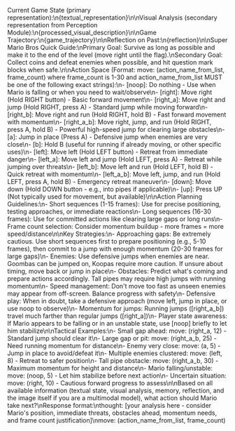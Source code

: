 Current Game State (primary representation):\n{textual_representation}\n\nVisual Analysis (secondary representation from Perception Module):\n{processed_visual_description}\n\nGame Trajectory:\n{game_trajectory}\n\nReflection on Past:\n{reflection}\n\nSuper Mario Bros Quick Guide:\nPrimary Goal: Survive as long as possible and make it to the end of the level (move right until the flag).\nSecondary Goal: Collect coins and defeat enemies when possible, and hit question mark blocks when safe.\n\nAction Space (Format: move: (action_name_from_list, frame_count) where frame_count is 1-30 and action_name_from_list MUST be one of the following exact strings):\n- [noop]: Do nothing - Use when Mario is falling or when you need to wait/observe\n- [right]: Move right (Hold RIGHT button) - Basic forward movement\n- [right_a]: Move right and jump (Hold RIGHT, press A) - Standard jump while moving forward\n- [right_b]: Move right and run (Hold RIGHT, hold B) - Fast forward movement with momentum\n- [right_a_b]: Move right, jump, and run (Hold RIGHT, press A, hold B) - Powerful high-speed jump for clearing large obstacles\n- [a]: Jump in place (Press A) - Defensive jump when enemies are very close\n- [b]: Hold B (useful for running if already moving, or other specific uses)\n- [left]: Move left (Hold LEFT button) - Retreat from immediate danger\n- [left_a]: Move left and jump (Hold LEFT, press A) - Retreat while jumping over threats\n- [left_b]: Move left and run (Hold LEFT, hold B) - Quick retreat with momentum\n- [left_a_b]: Move left, jump, and run (Hold LEFT, press A, hold B) - Emergency retreat maneuver\n- [down]: Move down (Hold DOWN button - e.g., into pipes if applicable)\n- [up]: Press UP (Not typically used for movement, but available)\n\nAction Planning Guidelines:\n- Short sequences (1-15 frames): Use for precise positioning, testing approaches, or immediate reactions\n- Long sequences (16-30 frames): Use for committed actions like clearing large gaps or long runs\n- Frame count selection: Consider momentum buildup - more frames = more speed/distance\n\nKey Strategies:\n- Approaching gaps: Be extremely cautious. Use short sequences first to prepare positioning (e.g., 5-10 frames), then commit to a jump with enough momentum (20-30 frames for large gaps)\n- Enemies: Use defensive jumps when enemies are near. Goombas can be jumped on, Koopas require more caution. If unsure about timing, move back or jump in place\n- Obstacles: Predict what's coming and prepare actions accordingly. Tall pipes may require high jumps with running momentum\n- Speed management: Don't move too fast as unseen enemies may appear from off-screen. Balance progress with safety\n- Defensive play: When in doubt, take a defensive approach (move left, jump in place, or use noop to observe)\n- Momentum for jumps: Running jumps ([right_a_b]) travel much farther than regular jumps ([right_a])\n- Player state awareness: If Mario appears to be falling or in an unstable state, use [noop] briefly to let him stabilize\n\nTactical Examples:\n- Small gap ahead: move: (right_a, 12) - Standard jump should clear it\n- Large gap or pit: move: (right_a_b, 25) - Need running momentum for distance\n- Enemy very close: move: (a, 5) - Jump in place to avoid/defeat it\n- Multiple enemies clustered: move: (left, 8) - Retreat to safer position\n- Tall pipe obstacle: move: (right_a_b, 30) - Maximum momentum for height and distance\n- Mario falling/unstable: move: (noop, 5) - Let him stabilize before next action\n- Uncertain situation: move: (right, 10) - Cautious forward progress to assess\n\nBased on all available information (textual state, visual analysis, memory, reflection, and the image itself if you are a multimodal model), what action should Mario take next?\nResponse format:\nthought: [your analysis here - consider Mario's position, immediate threats, obstacles ahead, momentum needs, and frame count justification]\nmove: (action_name_from_list, frame_count)